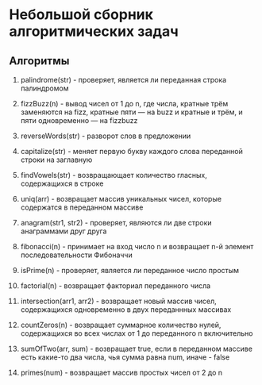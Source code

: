 # Небольшой сборник алгоритмических задач

## Алгоритмы

1. palindrome(str) - проверяет, является ли переданная строка палиндромом

2. fizzBuzz(n) - вывод чисел от 1 до n, где числа, кратные трём заменяются на fizz, кратные пяти — на buzz и кратные и трём, и пяти одновременно — на fizzbuzz

3. reverseWords(str) - разворот слов в предложении

4. capitalize(str) - меняет первую букву каждого слова переданной строки на заглавную
5. findVowels(str) - возвращающает количество гласных, содержащихся в строке
6. uniq(arr) - возвращает массив уникальных чисел, которые содержатся в переданном массиве
7. anagram(str1, str2) - проверяет, являются ли две строки анаграммами друг друга
8. fibonacci(n) - принимает на вход число n и возвращает n-й элемент последовательности Фибоначчи
9. isPrime(n) - проверяет, является ли переданное число простым
10. factorial(n) - возвращает факториал переданного числа
11. intersection(arr1, arr2) - возвращает новый массив чисел, содержащихся одновременно в двух переданнных массивах
12. countZeros(n) - возвращает суммарное количество нулей, содержащихся во всех числах от 1 до переданного n включительно
13. sumOfTwo(arr, sum) - возвращает true, если в переданном массиве есть какие-то два числа, чья сумма равна num, иначе - false
14. primes(num) - возвращает массив простых чисел от 2 до n
